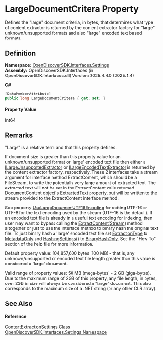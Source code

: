 # LargeDocumentCritera Property


Defines the "large" document criteria, in bytes, that determines what type of content extractor is returned by the content extractor factory for "large" unknown/unsupported formats and also "large" encoded text based formats.



## Definition
**Namespace:** <a href="a1516a26-c3bc-5b32-80d1-92d32506d831">OpenDiscoverSDK.Interfaces.Settings</a>  
**Assembly:** OpenDiscoverSDK.Interfaces (in OpenDiscoverSDK.Interfaces.dll) Version: 2025.4.4.0 (2025.4.4)

**C#**
``` C#
[DataMemberAttribute]
public long LargeDocumentCritera { get; set; }
```



#### Property Value
Int64

## Remarks

"Large" is a relative term and that this property defines.

If document size is greater than this property value for an unknown/unsupported format or 'large' encoded text file then either a <a href="15fe76f2-d9da-2d1d-0fde-5751a490457f">ILargeUnsupportedExtractor</a> or <a href="12e90c5d-c0eb-b570-10bb-3626709715dd">ILargeEncodedTextExtractor</a> is returned by the content extractor factory, respectively. These 2 interfaces take a stream argument for interface method ExtractContent, which should be a FileStream, to write the potentially very large amount of extracted text. The extracted text will not be set in the ExtractContent calls returned DocumentContent object's <a href="72ac3b45-72b3-56b8-7864-53f0d59552f4">ExtractedText</a> property, but will be written to the stream provided to the ExtractContent interface method.

See property <a href="e703d60d-4cc3-b9ae-58df-0a913e95be3e">UseLargeDocumentUTF16Encoding</a> for setting UTF-16 or UTF-8 for the text encoding used by the stream (UTF-16 is the default). If an encoded text file is already in a useful text encoding for indexing, then user may want to bypass calling the <a href="7daf27e8-315d-7f81-9ef2-401555f45876">ExtractContent(Stream)</a> method altogether or just to use the interface method to binary hash the original text file. To just binary hash a 'large' encoded text file set <a href="ab3ffa2a-75b2-4b19-57af-5c18921c9d68">ExtractionType</a> to <a href="7c5c2e3e-3fbb-2b71-9b82-3248062c5149">MetadataOnly</a> and <a href="55ba74b0-2e1a-d52f-d93f-9944a282ac2a">HashingSettings()</a> to <a href="ac4684ec-55e3-962b-0664-643a11484fb1">BinaryHashOnly</a>. See the "How To" section of the help file for more information.

Default property value: 104,857,600 bytes (100 MB) - that is, any unknown/unsupported or encoded text file length greater than this value is considered a 'large' document.

Valid range of property values: 50 MB (mega-bytes) - 2 GB (giga-bytes). Due to the maximum range of 2GB of this property, any file length, in bytes, over 2GB in size will always be considered a "large" document. This also corresponds to the maximum size of a .NET string (or any other CLR array).


## See Also


#### Reference
<a href="b65f5ca9-d476-8b01-b6d2-c47f988ba0a2">ContentExtractionSettings Class</a>  
<a href="a1516a26-c3bc-5b32-80d1-92d32506d831">OpenDiscoverSDK.Interfaces.Settings Namespace</a>  
